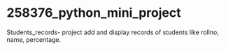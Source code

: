 # 258376_python_mini_project

Students_records- project add and display records of students like rollno, name, percentage.
